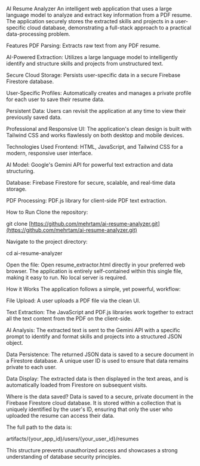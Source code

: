 AI Resume Analyzer
An intelligent web application that uses a large language model to analyze and extract key information from a PDF resume. The application securely stores the extracted skills and projects in a user-specific cloud database, demonstrating a full-stack approach to a practical data-processing problem.

Features
PDF Parsing: Extracts raw text from any PDF resume.

AI-Powered Extraction: Utilizes a large language model to intelligently identify and structure skills and projects from unstructured text.

Secure Cloud Storage: Persists user-specific data in a secure Firebase Firestore database.

User-Specific Profiles: Automatically creates and manages a private profile for each user to save their resume data.

Persistent Data: Users can revisit the application at any time to view their previously saved data.

Professional and Responsive UI: The application's clean design is built with Tailwind CSS and works flawlessly on both desktop and mobile devices.

Technologies Used
Frontend: HTML, JavaScript, and Tailwind CSS for a modern, responsive user interface.

AI Model: Google's Gemini API for powerful text extraction and data structuring.

Database: Firebase Firestore for secure, scalable, and real-time data storage.

PDF Processing: PDF.js library for client-side PDF text extraction.

How to Run
Clone the repository:

git clone [https://github.com/mehrtam/ai-resume-analyzer.git](https://github.com/mehrtam/ai-resume-analyzer.git)

Navigate to the project directory:

cd ai-resume-analyzer

Open the file:
Open resume_extractor.html directly in your preferred web browser. The application is entirely self-contained within this single file, making it easy to run. No local server is required.

How it Works
The application follows a simple, yet powerful, workflow:

File Upload: A user uploads a PDF file via the clean UI.

Text Extraction: The JavaScript and PDF.js libraries work together to extract all the text content from the PDF on the client-side.

AI Analysis: The extracted text is sent to the Gemini API with a specific prompt to identify and format skills and projects into a structured JSON object.

Data Persistence: The returned JSON data is saved to a secure document in a Firestore database. A unique user ID is used to ensure that data remains private to each user.

Data Display: The extracted data is then displayed in the text areas, and is automatically loaded from Firestore on subsequent visits.

Where is the data saved?
Data is saved to a secure, private document in the Firebase Firestore cloud database. It is stored within a collection that is uniquely identified by the user's ID, ensuring that only the user who uploaded the resume can access their data.

The full path to the data is:

artifacts/{your_app_id}/users/{your_user_id}/resumes

This structure prevents unauthorized access and showcases a strong understanding of database security principles.

